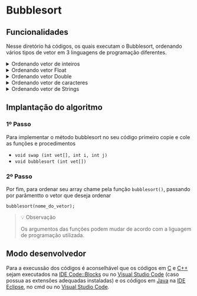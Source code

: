 # Bubblesort
<!-- 
## Funcionamento
-->

## Funcionalidades
Nesse diretório há códigos, os quais executam o Bubblesort, ordenando vários tipos de vetor em 3 linguagens de programação diferentes.

<details>
<summary>Ordenando vetor de inteiros</summary>

### *Ordem crescente*
- [C](./c/bubbleIntCrescente.c)
- [C++](./cpp/bubbleIntCrescente.cpp)
- [Java](./java/bubbleIntCrescente.java)

### *Ordem decrescente*
- [C](./c/bubbleIntDecrescente.c)
- [C++](./cpp/bubbleIntDecrescente.cpp)
- [Java](./java/bubbleIntDecrescente.java)
</details>

<details>
<summary>Ordenando vetor Float</summary>

### *Ordem crescente*
- [C](./c/bubbleFloatCrescente.c)
- [C++](./cpp/bubbleFloatCrescente.cpp)
- [Java](./java/bubbleFloatCrescente.java)

### *Ordem decrescente*
- [C](./c/bubbleFloatDecrescente.c)
- [C++](./cpp/bubbleFloatDecrescente.cpp)
- [Java](./java/bubbleFloatDecrescente.java)
</details>

<details>
<summary>Ordenando vetor Double</summary>

### *Ordem crescente*
- [C](./c/bubbleDoubleCrescente.c)
- [C++](./cpp/bubbleDoubleCrescente.cpp)
- [Java](./java/bubbleDoubleCrescente.java)

### *Ordem decrescente*
- [C](./c/bubbleDoubleDecrescente.c)
- [C++](./cpp/bubbleDoubleDecrescente.cpp)
- [Java](./java/bubbleDoubleDecrescente.java)
</details>

<details>
<summary>Ordenando vetor de caracteres</summary>

### *Ordem crescente*
- [C](./c/bubbleCharCrescente.c)
- [C++](./cpp/bubbleCharCrescente.cpp)
- [Java](./java/bubbleCharCrescente.java)

### *Ordem decrescente*
- [C](./c/bubbleCharDecrescente.c)
- [C++](./cpp/bubbleCharDecrescente.cpp)
- [Java](./java/bubbleCharDecrescente.java)
</details> 

<details> 
<summary>Ordenando vetor de Strings</summary>

### *Ordem crescente*
- [C++](./cpp/bubbleStringCrescente.cpp)
- [Java](./java/bubbleStringCrescente.java)

### *Ordem decrescente*
- [C++](./cpp/bubbleStringDecrescente.cpp)
- [Java](./java/bubbleStringDecrescente.java)
</details>

## Implantação do algoritmo

### 1º Passo

Para implementar o método bubblesort no seu código primeiro copie e cole as funções e procedimentos

- `void swap (int vet[], int i, int j)`
- `void bubblesort (int vet[])`

### 2º Passo

Por fim, para ordenar seu array chame pela função `bubblesort()`, passando por parâmentto o vetor que deseja ordenar

``` 
bubblesort(nome_do_vetor); 
```

> 💡 Observação
>
> Os argumentos das funções podem mudar de acordo com a liguagem de programação utilizada.

## Modo desenvolvedor
Para a execussão dos códigos é aconselhável que os códigos em [C](./c) e [C++](./cpp) sejam executados na [IDE Code::Blocks](https://www.codeblocks.org/) ou no [Visual Studio Code](https://code.visualstudio.com/) (caso possua as extensões adequadas instaladas) e os códigos em [Java](./java) na [IDE Eclipse](https://www.eclipse.org/), no cmd ou no [Visual Studio Code](https://code.visualstudio.com/).
